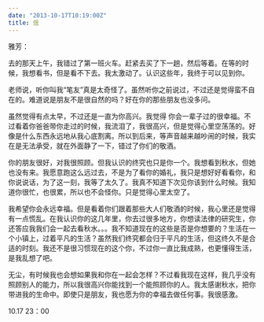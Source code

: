 ```yaml
---
date: "2013-10-17T10:19:00Z"
title: 信
---
```



雅芳：

去的那天上午，我错过了第一班火车。赶紧去买了下一趟，然后等着。在等的时候，我想看书，但是看不下去。我太激动了。认识这些年，我终于可以见到你。

老师说，听你叫我“笔友”真是太奇怪了。虽然听你之前说过，不过还是觉得蛮不自在的。难道说是朋友不是很自然的吗？好在你的那些朋友也没多问。

虽然觉得有点太早，不过还是一直为你高兴。我觉得
你会一辈子过的很幸福。不过看着你爸爸带你走过的时候，我流泪了，我很高兴，但是觉得心里空荡荡的。好像是什么东西永远地从我心底割离。所以到后来，等声音越来越吵闹的时候，我实在是无法承受，就在外面静了一下，错过了你们的敬酒。

你的朋友很好，对我很照顾。但我认识的终究也只是你一个。我想看到秋水，但她也没有来。我愿意跑这么远过去，不是为了看你的婚礼，我只是想好好看看你，和你说说话，为了这一刻，我等了太久了。我真不知道下次见你该到什么时候。我知道你很忙，也很累，所以也不会怪你。只是觉得心里太空了。

我希望你会永远幸福。但是看着你们跟着那些大人们敬酒的时候，我心里还是觉得有一点慌乱。在我认识你的这几年里，你去过很多地方，你想读法律的研究生，你还答应我我们会一起去看秋水。。。我不知道现在的这些是否是你想要的？生活在一个小镇上，过着平凡的生活？虽然我们终究都会归于平凡的生活，但这终久不是合适的时刻。我还不是很习惯现在的这个你，不过你一直比我成熟，也更懂得生活，是我乱想了吧。

无尘，有时候我也会想如果我和你在一起会怎样？不过看我现在这样，我几乎没有照顾别人的能力，所以我很高兴你能找到一个能照顾你的人。我太感谢秋水，把你带进我的生命中。即使只是朋友，我也愿为你的幸福去做任何事。我很感激。

10.17 23：00


